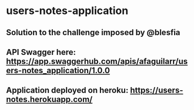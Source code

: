 # users-notes-application

## Solution to the challenge imposed by @blesfia

## API Swagger here: https://app.swaggerhub.com/apis/afaguilarr/users-notes_application/1.0.0

## Application deployed on heroku: https://users-notes.herokuapp.com/

